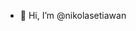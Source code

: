 - 👋 Hi, I’m @nikolasetiawan

<!---
nikolasetiawan/nikolasetiawan is a ✨ special ✨ repository because its `README.md` (this file) appears on your GitHub profile.
You can click the Preview link to take a look at your changes.
--->
